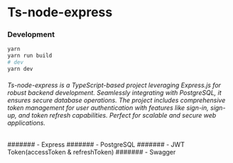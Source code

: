 # Ts-node-express
### Development

```bash
yarn
yarn run build
# dev
yarn dev
```
###### Ts-node-express is a TypeScript-based project leveraging Express.js for robust backend development. Seamlessly integrating with PostgreSQL, it ensures secure database operations. The project includes comprehensive token management for user authentication with features like sign-in, sign-up, and token refresh capabilities. Perfect for scalable and secure web applications.

####### - Express
####### - PostgreSQL
####### - JWT Token(accessToken & refreshToken)
####### - Swagger
